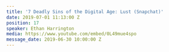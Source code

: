 ```yaml
---
title: '7 Deadly Sins of the Digital Age: Lust (Snapchat)'
date: 2019-07-01 11:13:00 Z
position: 17
speaker: Ethan Harrington
media: https://www.youtube.com/embed/0L49mue4spo
message_date: 2019-06-30 10:00:00 Z
---
```


